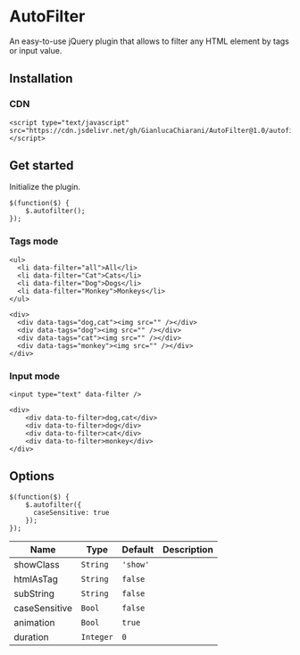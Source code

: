 # AutoFilter
An easy-to-use jQuery plugin that allows to filter any HTML element by tags or input value.

## Installation
### CDN
```
<script type="text/javascript" src="https://cdn.jsdelivr.net/gh/GianlucaChiarani/AutoFilter@1.0/autofilter.js"></script>
```
## Get started
Initialize the plugin.
```
$(function($) {
    $.autofilter();
});
```
### Tags mode
```
<ul>
  <li data-filter="all">All</li>
  <li data-filter="Cat">Cats</li>
  <li data-filter="Dog">Dogs</li>
  <li data-filter="Monkey">Monkeys</li>
</ul>
```
```
<div>
  <div data-tags="dog,cat"><img src="" /></div>
  <div data-tags="dog"><img src="" /></div>
  <div data-tags="cat"><img src="" /></div>
  <div data-tags="monkey"><img src="" /></div>
</div>
```
### Input mode
```
<input type="text" data-filter />
```
```
<div>
    <div data-to-filter>dog,cat</div>
    <div data-to-filter>dog</div>
    <div data-to-filter>cat</div>
    <div data-to-filter>monkey</div>
</div>
```
## Options
```
$(function($) {
    $.autofilter({
      caseSensitive: true
    });
});
```
| Name  | Type | Default | Description |
| ------------- | ------------- | ------------- | ------------- |
| showClass  | `String`  | `'show'` | |
| htmlAsTag  | `String`  | `false`  | |
| subString  | `String`  | `false`  |  |
| caseSensitive  | `Bool`  | `false`  |  |
| animation  | `Bool`  | `true`  | |
| duration  | `Integer`  | `0`  | |
